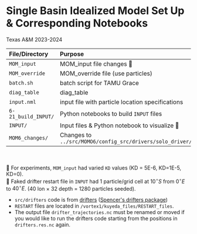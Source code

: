 # Single Basin Idealized Model Set Up & Corresponding Notebooks
Texas A&M 2023-2024 

|File/Directory| Purpose|
|:-- | :--|
|`MOM_input`| MOM_input file changes :shell:|
|`MOM_override`| MOM_override file (use particles)|
|`batch.sh` | batch script for TAMU Grace |
|`diag_table`| diag_table|
|`input.nml`| input file with particle location specifications|
|`6-21_build_INPUT/` | Python notebooks to build `INPUT` files |
|`INPUT/` | Input files & Python notebook to visualize 🌊|
|`MOM6_changes/`| Changes to `../src/MOMO6/config_src/drivers/solo_driver/`|

<br></br>
:shell: For experiments, `MOM_input` had varied `KD` values (KD = 5E-6, KD=1E-5, KD=0). \
:ocean:  Faked drifter restart file in `INPUT` had 1 particle/grid cell at $10^{\circ}S$ from $0^{\circ}E$ to $40^{\circ}E$. (40 lon $\times$ 32 depth = 1280 particles seeded).

* `src/drifters` code is from [drifters](https://github.com/kailauyeda/drifters) ([Spencer's drifters package](https://github.com/cspencerjones/drifters))
* `RESTART` files are located in `/vortex1/kuyeda_files/RESTART_files`.
* The output file `drifter_trajectories.nc` must be renamed or moved if you would like to run the drifters code starting from the positions in `drifters.res.nc` again.
